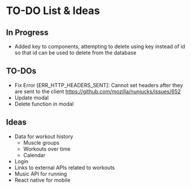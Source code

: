 # TO-DO List & Ideas

## In Progress
* Added key to components, attempting to delete
using key instead of id so that id can be used to delete from
the database

## TO-DOs
* Fix Error [ERR_HTTP_HEADERS_SENT]: Cannot set headers after they are sent to the client
https://github.com/mozilla/nunjucks/issues/652
* Update modal
* Delete function in modal
## Ideas
* Data for workout history
    * Muscle groups
    * Workouts over time
    * Calendar
* Login
* Links to external APIs related to workouts
* Music API for running
* React native for mobile
